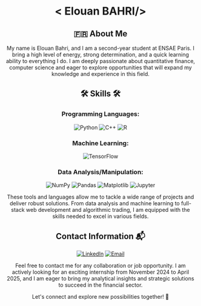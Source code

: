 <div align="center">

#  < Elouan BAHRI/>

## 🇫🇷 About Me 

My name is Elouan Bahri, and I am a second-year student at ENSAE Paris. I bring a high level of energy, strong determination, and a quick learning ability to everything I do. I am deeply passionate about quantitative finance, computer science and eager to explore opportunities that will expand my knowledge and experience in this field.

##  🛠️ Skills 🛠️

### Programming Languages:

<div>
  <img src="https://img.shields.io/badge/Python-3776AB?style=for-the-badge&logo=python&logoColor=white" alt="Python">
  <img src="https://img.shields.io/badge/C++-00599C?style=for-the-badge&logo=c%2B%2B&logoColor=white" alt="C++">
  <img src="https://img.shields.io/badge/R-276DC3?style=for-the-badge&logo=r&logoColor=white" alt="R">
</div>

### Machine Learning:
<div>
  <img src="https://img.shields.io/badge/TensorFlow-FF6F00?style=for-the-badge&logo=tensorflow&logoColor=white" alt="TensorFlow">
</div>

### Data Analysis/Manipulation:
<div>
  <img src="https://img.shields.io/badge/NumPy-013243?style=for-the-badge&logo=numpy&logoColor=white" alt="NumPy">
  <img src="https://img.shields.io/badge/Pandas-150458?style=for-the-badge&logo=pandas&logoColor=white" alt="Pandas">
  <img src="https://img.shields.io/badge/Matplotlib-11557C?style=for-the-badge&logo=matplotlib&logoColor=white" alt="Matplotlib">
  <img src="https://img.shields.io/badge/Jupyter-F37626?style=for-the-badge&logo=jupyter&logoColor=white" alt="Jupyter">
</div>

These tools and languages allow me to tackle a wide range of projects and deliver robust solutions. From data analysis and machine learning to full-stack web development and algorithmic trading, I am equipped with the skills needed to excel in various fields.

<!--## Projects 💡

Voici quelques projets notables de mon dépôt GitHub :

**Python Games 🎮** - Collection de jeux interactifs construits en Python, mettant en avant mes compétences en programmation et ma créativité.

#**Algorithmic Trading 📈** - Mise en œuvre de divers algorithmes mathématiques pour le trading sur les marchés financiers. Inclut le backtesting, l'analyse de données et le développement de stratégies.

#**Full Stack Websites 🌐** - Création de sites web dynamiques et réactifs utilisant une combinaison de HTML, CSS, JavaScript et de frameworks comme React et Vue.

#**Data Analysis and Machine Learning 📊** - Projets axés sur l'analyse et l'extraction d'insights à partir de données, en appliquant des techniques de machine learning pour la modélisation prédictive et la prise de décision. -->

## Contact Information 📬

[![LinkedIn](https://img.shields.io/badge/LinkedIn-0077B5?style=for-the-badge&logo=linkedin&logoColor=white)](https://www.linkedin.com/in/elouan-bahri-211121291/)
[![Email](https://img.shields.io/badge/Gmail-D14836?style=for-the-badge&logo=gmail&logoColor=white)](mailto:elouanbahripro@gmail.com)

Feel free to contact me for any collaboration or job opportunity. I am actively looking for an exciting internship from November 2024 to April 2025, and I am eager to bring my analytical insights and strategic solutions to succeed in the financial sector.

Let's connect and explore new possibilities together! 🤝

</div>
